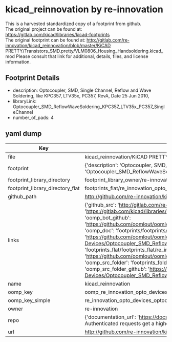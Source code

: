 # kicad_reinnovation by re-innovation  
This is a harvested standardized copy of a footprint from github.  
The original project can be found at:  
https://gitlab.com/kicad/libraries/kicad-footprints  
The original footprint can be found at:
http://gitlab.com/re-innovation/kicad_reinnovation/blob/master/KiCAD PRETTY/Transistors_SMD.pretty/VLM0806_Housing_Handsoldering.kicad_mod
Please consult that link for additional, details, files, and license information.  
## Footprint Details
* description: Optocoupler, SMD,  Single Channel, Reflow and Wave Soldering, like KPC357, LTV35x, PC357, RevA, Date 25 Jun 2010,  
* libraryLink: Optocoupler_SMD_ReflowWaveSoldering_KPC357_LTV35x_PC357_SingleChannel  
* number_of_pads: 4  
## yaml dump  
| Key | Value |  
| --- | --- |  
| file | kicad_reinnovation/KiCAD PRETTY/Opto-Devices.pretty/Optocoupler_SMD_ReflowWaveSoldering_KPC357_LTV35x_PC357_SingleChannel.kicad_mod |  
| footprint | {'description': 'Optocoupler, SMD,  Single Channel, Reflow and Wave Soldering, like KPC357, LTV35x, PC357, RevA, Date 25 Jun 2010,', 'libraryLink': 'Optocoupler_SMD_ReflowWaveSoldering_KPC357_LTV35x_PC357_SingleChannel', 'number_of_pads': 4} |  
| footprint_library_directory | footprint_library_owner/re-innovation_kicad_reinnovation |  
| footprint_library_directory_flat | footprints_flat/re_innovation_opto_devices_optocoupler_smd_reflowwavesoldering_kpc357_ltv35x_pc357_singlechannel/working |  
| github_path | http://github.com/re-innovation/kicad_reinnovation/blob/master/KiCAD PRETTY/Opto-Devices.pretty/Optocoupler_SMD_ReflowWaveSoldering_KPC357_LTV35x_PC357_SingleChannel.kicad_mod |  
| links | {'github_src': 'http://gitlab.com/re-innovation/kicad_reinnovation/blob/master/KiCAD PRETTY/Transistors_SMD.pretty/VLM0806_Housing_Handsoldering.kicad_mod', 'github_src_repo': 'https://gitlab.com/kicad/libraries/kicad-footprints', 'oomp_bot': 'footprints/re_innovation_opto_devices_optocoupler_smd_reflowwavesoldering_kpc357_ltv35x_pc357_singlechannel/working', 'oomp_bot_github': 'https://github.com/oomlout/oomlout_oomp_footprint_bot/tree/main/footprints/re_innovation_opto_devices_optocoupler_smd_reflowwavesoldering_kpc357_ltv35x_pc357_singlechannel/working', 'oomp_doc': 'footprints/footprints/re-innovation/Opto-Devices/Optocoupler_SMD_ReflowWaveSoldering_KPC357_LTV35x_PC357_SingleChannel/working/', 'oomp_doc_github': 'https://github.com/oomlout/oomlout_oomp_footprint_doc/tree/main/footprints/footprints/re-innovation/Opto-Devices/Optocoupler_SMD_ReflowWaveSoldering_KPC357_LTV35x_PC357_SingleChannel/working', 'oomp_src_flat': 'footprints_flat/footprints_flat/re_innovation_opto_devices_optocoupler_smd_reflowwavesoldering_kpc357_ltv35x_pc357_singlechannel/working', 'oomp_src_flat_github': 'https://github.com/oomlout/oomlout_oomp_footprint_src/tree/main/footprints_flat/re_innovation_opto_devices_optocoupler_smd_reflowwavesoldering_kpc357_ltv35x_pc357_singlechannel/working', 'oomp_src_folder': 'footprints_folder/footprints_folder/re-innovation/Opto-Devices/Optocoupler_SMD_ReflowWaveSoldering_KPC357_LTV35x_PC357_SingleChannel/working', 'oomp_src_folder_github': 'https://github.com/oomlout/oomlout_oomp_footprint_src/tree/main/footprints_folder/re-innovation/Opto-Devices/Optocoupler_SMD_ReflowWaveSoldering_KPC357_LTV35x_PC357_SingleChannel/working'} |  
| name | kicad_reinnovation |  
| oomp_key | oomp_re_innovation_opto_devices_optocoupler_smd_reflowwavesoldering_kpc357_ltv35x_pc357_singlechannel |  
| oomp_key_simple | re_innovation_opto_devices_optocoupler_smd_reflowwavesoldering_kpc357_ltv35x_pc357_singlechannel |  
| owner | re-innovation |  
| repo | {'documentation_url': 'https://docs.github.com/rest/overview/resources-in-the-rest-api#rate-limiting', 'message': "API rate limit exceeded for 84.66.173.59. (But here's the good news: Authenticated requests get a higher rate limit. Check out the documentation for more details.)"} |  
| url | http://github.com/re-innovation/kicad_reinnovation |  

